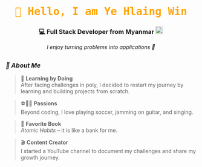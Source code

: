 <h1 align="center">
  <samp style="color:orange">👋 Hello, I am <b>Ye Hlaing Win</b></samp>
</h1>
<h3 align="center">💻 Full Stack Developer from Myanmar <img width="20" height="20" alt="image" src="https://github.com/user-attachments/assets/f6cacc68-6712-4aea-8779-b60c33632d7b" /></h3>


<p align="center">
  <i>I enjoy turning problems into applications 🚀</i>
</p>


## 
<h3><i> 🙋 About Me </i></h3> 

> 🚀 **Learning by Doing**  
After facing challenges in poly, I decided to restart my journey by learning and building projects from scratch.  

> ⚽🎸🎤 **Passions**  
Beyond coding, I love playing soccer, jamming on guitar, and singing.  

> 📙 **Favorite Book**  
*Atomic Habits* – it is like a bank for me.  

> 🎬 **Content Creator**  
I started a YouTube channel to document my challenges and share my growth journey.  
